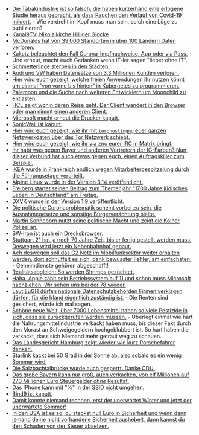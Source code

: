 * [Die Tabakindustrie ist so falsch, die haben kurzerhand eine erlogene Studie heraus gebracht, als dass Rauchen den Verlauf von Covid-19 mildert.](https://blog.fefe.de/?ts=9e3d013a) - Wie verdreht im Kopf muss man sein, solch eine Lüge zu publizieren?
* [Kanal9TV: Nikolaikirche Hilliger Glocke](https://www.youtube.com/watch?v=RsqhI8jACB4)
* [McDonalds hat von 39.000 Standorten in über 100 Ländern Daten verloren.](https://www.bleepingcomputer.com/news/security/mcdonalds-discloses-data-breach-after-theft-of-customer-employee-info/)
* [Kuketz beleuchtet den Fall Corona-Impfnachweise, App oder via Pass.](https://www.kuketz-blog.de/corona-impfnachweis-lieber-per-app-oder-analog-per-impfass-qr-code/) - Und erneut, macht euch Gedanken wenn IT-ler sagen "lieber ohne IT".
* [Schmetterlinge sterben in den Städten.](https://www.sonnenseite.com/de/umwelt/nur-wenige-schmetterlinge-moegen-das-stadtleben/)
* [Audi und VW haben Datensätze von 3,3 Millionen Kunden verloren.](https://www.bleepingcomputer.com/news/security/audi-volkswagen-data-breach-affects-33-million-customers/)
* [Hier wird euch gezeigt, welche freien Anwendungen ihr nutzen könnt um einmal "von vorne bis hinten" in Kubernetes zu programmieren.](https://opensource.com/article/21/6/open-source-developer-tools)
* [Palemoon und die Suche nach weiteren Entwicklern um Moonchild zu entlasten.](https://www.kuketz-blog.de/pale-moon-datensendeverhalten-desktop-version-browser-check-teil9/)
* [HCL zeigt wohin deren Reise geht. Der Client wandert in den Browser oder man nimmt einen anderen Client.](https://n-komm.de/hcl-open-client-ist-die-zukunft/)
* [Microsoft macht erneut die Drucker kaputt.](https://www.borncity.com/blog/2021/06/14/windows-10-verursacht-update-kb5003637-drucker-spooler-probleme/)
* [SonicWall ist kaputt.](https://www.borncity.com/blog/2021/06/15/kritische-schwachstelle-in-sonicwall-firewall-software/)
* [Hier wird euch gezeigt, wie ihr mit `torghostingng` euer ganzen Netzwerkdaten über das Tor Netzwerk schiebt.](https://scheible.it/kali-linux_tor-netzwerk/)
* [Hier wird euch gezeigt, wie ihr via znc eurer IRC in Matrix bringt.](https://opensource.com/article/21/6/irc-matrix-bridge-znc)
* [Ihr habt was gegen Bayer und anderen Vertretern der IG-Farben? Nun, dieser Verbund hat auch etwas gegen euch, einen Auftragskiller zum Beispiel.](https://netzfrauen.org/2021/06/11/pesticide-3/)
* [IKEA wurde in Frankreich endlich wegen Mitarbeiterbespitzelung durch die Führungsetage verurteilt.](https://www.borncity.com/blog/2021/06/16/ikea-frankreich-und-manager-wegen-mitarbeiterbespitzelung-verurteilt/)
* [Alpine Linux wurde in der Version 3.14 veröffentlicht.](https://www.phoronix.com/scan.php?page=news_item&px=Alpine-Linux-3.14)
* [Freiberg startet seinen Beitrag zum Themenjahr "1700 Jahre jüdisches Leben in Deutschland" am Freitag.](https://www.mdr.de/nachrichten/sachsen/chemnitz/freiberg/schalom-jahr-juedische-kultur-freiberg-100.html)
* [DXVK wurde in der Version 1.9 veröffentlicht.](https://www.phoronix.com/scan.php?page=news_item&px=DXVK-1.9-Released)
* [Die politische Coronaproblematik scheint vorbei zu sein, die Ausnahmegesetze und sonstige Bürgerverächtung bleibt.](https://verfassungsblog.de/ende-der-krise-ohne-ende-des-krisenrechts/)
* [Martin Sonneborn nutzt seine politische Macht und zeigt die Kölner Polizei an.](https://martinsonneborn.de/anzeige-ist-raus/)
* [SW-Iron ist auch ein Drecksbrowser.](https://www.kuketz-blog.de/srware-iron-datensendeverhalten-desktop-version-browser-check-teil10/)
* [Stuttgart 21 hat ja noch 79 Jahre Zeit, bis er fertig gestellt werden muss. Deswegen wird jetzt ein Nebenbahnhof gebaut.](https://blog.fefe.de/?ts=9e34cc93)
* [Ach deswegen soll das G2 Netz im Mobilfunksektor weiter erhalten werden, dort schnüffelt es sich, dank bewusster Fehler, am einfachsten.](https://blog.fefe.de/?ts=9e372b8c) - Geheimdienste gehören abgeschafft!
* [Realitätsabgleich: So werden Shrimps gezüchtet.](https://netzfrauen.org/2021/06/16/fishfarms-2/)
* [Haha, Apple zählt sein Betriebssystem auf 11 und schon muss Microsoft nachziehen. Wir sehen uns bei der 78 wieder.](https://tuxproject.de/blog/2021/06/windowsversion_wirklich_final_2-docx/)
* [Laut EuGH dürfen nationale Datenschutzbehörden Firmen verklagen dürfen, für die Irland eigentlich zuständig ist.](https://blog.fefe.de/?ts=9e361ed6) - Die Renten sind gesichert, würde ich mal sagen.
* [Schöne neue Welt, über 7000 Lebensmittel haben so viele Pestizide in sich, dass sie zurückgerufen werden müssen.](https://netzfrauen.org/2021/06/17/food-6/) - Überlegt einmal wie hart die Nahrungsmittelindustrie verkackt haben muss, bis dieser Fakt durch den Morast an Schweigegeldern hochgeblubbert ist. So hart haben die verkackt, dass sich Niemand mehr getraut weg zu schauen.
* [Das Landesgericht Hamburg zeigt wieder wie kurz Porschefahrer denken.](https://blog.fefe.de/?ts=9e3320ad)
* [Starlink kackt bei 50 Grad in der Sonne ab, also sobald es ein wenig Sommer wird.](https://blog.fefe.de/?ts=9e330d01)
* [Die Salzbachtalbrücke wurde auch gesperrt. Danke CDU.](https://blog.fefe.de/?ts=9e3309c6)
* [Das große Bayern kann nur groß, auch verkacken, von elf Millionen auf 270 Millionen Euro Steuergelder *ohne* Resultat.](https://blog.fefe.de/?ts=9e33791b)
* [Das IPhone kann mit "%" in der SSID nicht umgehen.](https://blog.fefe.de/?ts=9e318119)
* [Bind9 ist kaputt.](https://blog.fefe.de/?ts=9e31fec7)
* [Damit konnte niemand rechnen, erst der unerwartet Winter und jetzt der unerwartete Sommer!](https://blog.fefe.de/?ts=9e31fb5d)
* [In den USA ist es so, du steckst null Euro in Sicherheit und wenn dann jemand deine nicht vorhandene Sicherheit aushebelt, dann kannst du den Schaden von der Steuer absetzen.](https://blog.fefe.de/?ts=9e31e0b7)
